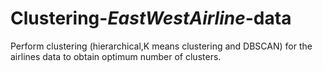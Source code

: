 # Clustering-_EastWestAirline_-data
Perform clustering (hierarchical,K means clustering and DBSCAN) for the airlines data to obtain optimum number of clusters.

